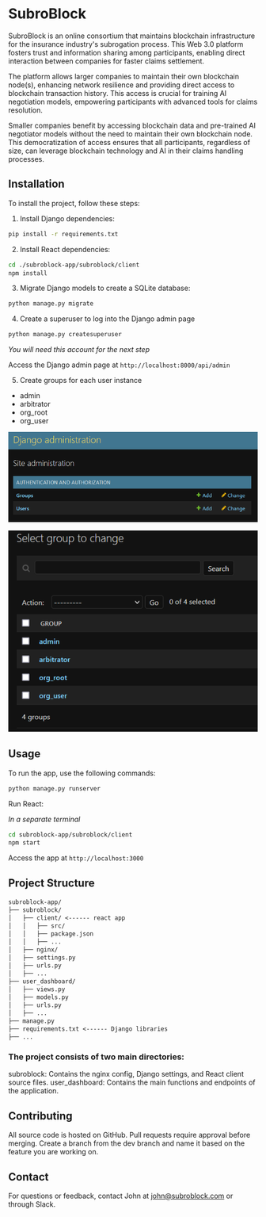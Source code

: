 # SubroBlock

SubroBlock is an online consortium that maintains blockchain infrastructure for the insurance industry's subrogation process. This Web 3.0 platform fosters trust and information sharing among participants, enabling direct interaction between companies for faster claims settlement.

The platform allows larger companies to maintain their own blockchain node(s), enhancing network resilience and providing direct access to blockchain transaction history. This access is crucial for training AI negotiation models, empowering participants with advanced tools for claims resolution.

Smaller companies benefit by accessing blockchain data and pre-trained AI negotiator models without the need to maintain their own blockchain node. This democratization of access ensures that all participants, regardless of size, can leverage blockchain technology and AI in their claims handling processes.

## Installation

To install the project, follow these steps:

1. Install Django dependencies:
```sh
pip install -r requirements.txt
```
2. Install React dependencies:
```sh
cd ./subroblock-app/subroblock/client
npm install
```
3. Migrate Django models to create a SQLite database:
```sh
python manage.py migrate
```
4. Create a superuser to log into the Django admin page
```sh
python manage.py createsuperuser
```
*You will need this account for the next step*


Access the Django admin page at `http://localhost:8000/api/admin`

5. Create groups for each user instance
- admin
- arbitrator
- org_root
- org_user

![DjangoAdminPage](../media/Django%20Admin%20Page.png)

![DjangoAdminPage](../media/Django%20Admin%20Groups.png)


## Usage

To run the app, use the following commands:
```bash
python manage.py runserver
```

Run React: 

*In a separate terminal*
```sh
cd subroblock-app/subroblock/client
npm start
```

Access the app at `http://localhost:3000`

## Project Structure
```
subroblock-app/
├── subroblock/
│   ├── client/ <------ react app
│   │   ├── src/
│   │   ├── package.json
│   │   ├── ...
│   ├── nginx/
│   ├── settings.py
│   ├── urls.py
│   ├── ...
├── user_dashboard/
│   ├── views.py
│   ├── models.py
│   ├── urls.py
│   ├── ...
├── manage.py
├── requirements.txt <------ Django libraries
├── ...
```

### The project consists of two main directories:

subroblock: Contains the nginx config, Django settings, and React client source files.
user_dashboard: Contains the main functions and endpoints of the application.

## Contributing

All source code is hosted on GitHub.
Pull requests require approval before merging.
Create a branch from the dev branch and name it based on the feature you are working on.

## Contact

For questions or feedback, contact John at john@subroblock.com or through Slack.

